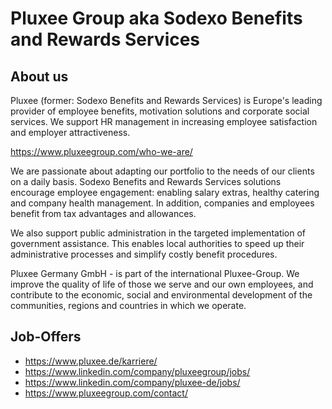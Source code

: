 # Pluxee Group aka Sodexo Benefits and Rewards Services

## About us
Pluxee (former: Sodexo Benefits and Rewards Services) is Europe's leading provider of employee benefits, motivation solutions and corporate social services. We support HR management in increasing employee satisfaction and employer attractiveness. 

https://www.pluxeegroup.com/who-we-are/

We are passionate about adapting our portfolio to the needs of our clients on a daily basis. Sodexo Benefits and Rewards Services solutions encourage employee engagement: enabling salary extras, healthy catering and company health management. In addition, companies and employees benefit from tax advantages and allowances. 

We also support public administration in the targeted implementation of government assistance. This enables local authorities to speed up their administrative processes and simplify costly benefit procedures. 

Pluxee Germany GmbH - is part of the international Pluxee-Group. We improve the quality of life of those we serve and our own employees, and contribute to the economic, social and environmental development of the communities, regions and countries in which we operate. 


## Job-Offers
- https://www.pluxee.de/karriere/ 
- https://www.linkedin.com/company/pluxeegroup/jobs/
- https://www.linkedin.com/company/pluxee-de/jobs/
- https://www.pluxeegroup.com/contact/
